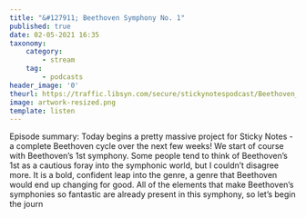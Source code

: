 ```yaml
---
title: "&#127911; Beethoven Symphony No. 1"
published: true
date: 02-05-2021 16:35
taxonomy:
    category:
        - stream
    tag:
        - podcasts
header_image: '0'
theurl: https://traffic.libsyn.com/secure/stickynotespodcast/Beethoven_1_Pod_-_28042021_07.57.mp3?dest-id=477278
image: artwork-resized.png
template: listen
--- 
```

Episode summary: Today begins a pretty massive project for Sticky Notes - a complete Beethoven cycle over the next few weeks! We start of course with Beethoven’s 1st symphony. Some people tend to think of Beethoven’s 1st as a cautious foray into the symphonic world, but I couldn’t disagree more. It is a bold, confident leap into the genre, a genre that Beethoven would end up changing for good. All of the elements that make Beethoven’s symphonies so fantastic are already present in this symphony, so let’s begin the journ
